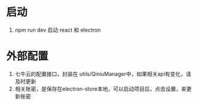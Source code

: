 # 启动
1. npm run dev 启动 react 和 electron

# 外部配置
1. 七牛云的配置接口，封装在 utils/QiniuManager中，如果相关api有变化，请及时更新
2. 相关账密，是保存在electron-store本地，可以启动项目后，点击设置，来更新账密
